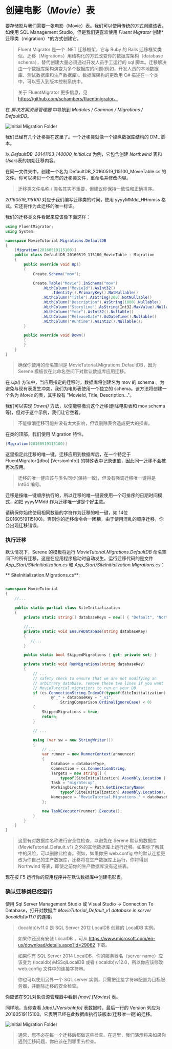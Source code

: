 # 创建电影（*Movie*）表

要存储影片我们需要一张电影（Movie）表。我们可以使用传统的方式创建该表，如使用 SQL Management Studio，但是我们更喜欢使用 *Fluent Migrator* 创建*迁移类（migration）*的方式创建它。 

> Fluent Migrator 是一个 .NET 迁移框架，它与 Ruby 的 Rails 迁移框架类似。迁移（Migrations）用结构化的方式改变你的数据库架构（database schema），替代创建大量必须通过开发人员手工运行的 sql 脚本。迁移解决由一个数据库架构演变为多个数据库的问题(例如，开发人员的本地数据库、测试数据库和生产数据库)。数据库架构的更改用 C# 描述在一个类中，可以签入到版本控制系统中。

> 关于 FluentMigrator 更多信息，见 https://github.com/schambers/fluentmigrator。

在 *解决方案资源管理器* 中导航到 *Modules / Common / Migrations / DefaultDB*。

![Initial Migration Folder](img/mdb_migration_initial.png)


我们已经有几个迁移类在这里了。一个迁移类就像一个操纵数据库结构的 DML 脚本。

以 *DefaultDB_20141103_140000_Initial.cs* 为例，它包含创建 *Northwind* 表和 *Users*表的初始迁移内容。

在同一文件夹中，创建一个名为 DefaultDB_20160519_115100_MovieTable.cs 的文件。你可以拷贝一个现有的迁移类文件，重命名并修改内容。 

>迁移类文件名称 / 类名其实不重要，但建议你保持一致性和正确排序。 

*20160519_115100* 对应于我们编写迁移类的时间，使用 yyyyMMdd_HHmmss 格式。它还将作为此迁移的唯一标识。

我们的迁移类文件看起来应该像下面这样：

```cs
using FluentMigrator;
using System;

namespace MovieTutorial.Migrations.DefaultDB
{
    [Migration(20160519115100)]
    public class DefaultDB_20160519_115100_MovieTable : Migration
    {
        public override void Up()
        {
            Create.Schema("mov");

            Create.Table("Movie").InSchema("mov")
                .WithColumn("MovieId").AsInt32()
                    .Identity().PrimaryKey().NotNullable()
                .WithColumn("Title").AsString(200).NotNullable()
                .WithColumn("Description").AsString(1000).Nullable()
                .WithColumn("Storyline").AsString(Int32.MaxValue).Nullable()
                .WithColumn("Year").AsInt32().Nullable()
                .WithColumn("ReleaseDate").AsDateTime().Nullable()
                .WithColumn("Runtime").AsInt32().Nullable();    
        }

        public override void Down()
        {
        }
    }
}
```

> 确保你使用的命名空间是 MovieTutorial.Migrations.DefaultDB，因为 Serene 模板仅在此命名空间下对默认数据库应用迁移。

在 *Up()* 方法中，当应用指定的迁移时，数据库将创建名为 mov 的 schema 。为避免与现有表发生冲突，我们为电影表使用一个独立的 schema。该方法将创建一个名为 *Movie* 的表，其字段有 "MovieId, Title, Description..."。  

我们可以实现 *Down()* 方法，以便能够撤消这个迁移(删除电影表和 mov schema等)，但对于这个示例，我们让它空着。

> 不能撤消迁移可能并没有太大影响，但误删除表会造成更大的损害。

在类的顶部，我们使用 Migration 特性。 

```cs
[Migration(20160519115100)]
```

这里指定此迁移的唯一键。迁移应用到数据库后，在一个特定于 FluentMigrator([dbo].[VersionInfo]) 的特殊表中记录该值，因此同一迁移不会被再次应用。

> 迁移的唯一健应该与类名同步(保持一致)，但没有强调迁移唯一键得是 Int64 编号。

迁移是按唯一键顺序执行的，所以迁移的唯一键要使用一个可排序的日期时间模式，如把 yyyyMMdd 作为迁移唯一键是个好主意。 

请确保你始终使用相同数量的字符作为迁移的唯一键，如 14位 (20160519115100)。否则你的迁移命令会一团糟，由于使用混乱的顺序迁移，你会出现迁移错误。


### 执行迁移 

默认情况下，Serene 的模板将运行 *MovieTutorial.Migrations.DefaultDB* 命名空间下的所有迁移，这是在应用程序启动时自动发生。运行迁移代码的是文件 *App_Start/SiteInitialization.cs* 和 *App_Start/SiteInitialization.Migrations.cs*：

** SiteInitialization.Migrations.cs**:
```cs

namespace MovieTutorial
{
    //...
    
    public static partial class SiteInitialization
    {
        private static string[] databaseKeys = new[] { "Default", "Northwind" };

        //...
        private static void EnsureDatabase(string databaseKey)
        {
           //...
        }

        public static bool SkippedMigrations { get; private set; }

        private static void RunMigrations(string databaseKey)
        {
            // ...
            // safety check to ensure that we are not modifying an 
            // arbitrary database. remove these two lines if you want 
            // MovieTutorial migrations to run on your DB.
            if (cs.ConnectionString.IndexOf(typeof(SiteInitialization).Namespace +
                    @"_" + databaseKey + "_v1", 
                        StringComparison.OrdinalIgnoreCase) < 0)
            {
                SkippedMigrations = true;
                return;
            }

            // ...

            using (var sw = new StringWriter())
            {
                // ...
                var runner = new RunnerContext(announcer)
                {
                    Database = databaseType,
                    Connection = cs.ConnectionString,
                    Targets = new string[] { 
                        typeof(SiteInitialization).Assembly.Location },
                    Task = "migrate:up",
                    WorkingDirectory = Path.GetDirectoryName(
                        typeof(SiteInitialization).Assembly.Location),
                    Namespace = "MovieTutorial.Migrations." + databaseKey + "DB"
                };

                new TaskExecutor(runner).Execute();
            }
        }
    }
}
```

> 这里有对数据库名称进行安全性检查，以避免在 Serene 默认的数据库 (MovieTutorial_Default_v1) 之外的其他数据库上运行迁移。如果你了解其中的风险，可以删除此检查。例如，如果你把 web.config 中的默认连接更改为你自己的生产数据库，迁移将在生产数据库上运行，你将得到 Northwind 等表，即使之前你的生产数据库没有这些表。

现在按 F5 运行你的应用程序并在默认数据库中创建电影表。


### 确认迁移类已经运行 

使用 Sql Server Management Studio 或 Visual Studio -> Connection To Database，打开对数据库 *MovieTutorial_Default_v1 database in server (localdb)\v11.0* 的连接。 

> (localdb)\v11.0 是 SQL Server 2012 LocalDB 创建的 LocalDB 实例。  

> 如果你还没有安装 LocalDB ，可从 https://www.microsoft.com/en-us/download/details.aspx?id=29062 下载。

> 如果你有 SQL Server 2014 LocalDB，你的服务器名（server name）应该变为 (localdb)\MSSqlLocalDB 或者 (localdb)\v12.0，所以你应该修改 web.config 文件中的连接字符串。 

> 你也可以使用另外一个 SQL server 实例，只需把连接字符串配置为目标服务器，并删除迁移的安全检查。

你应该在SQL对象资源管理器中看到 *[mov].[Movies]* 表。

同样地，当你查看 *[dbo].[VersionInfo]* 表数据时，最后一行的 Version 列应为 20160519115100。它表明已经在此数据库执行该版本(迁移唯一键)的迁移。

![Initial Migration Folder](img/mdb_migration_check.png)

> 通常，您不必在每一个迁移后都做这些检查。在这里，我们演示将来如果你遇到迁移问题，你应该在到哪里去检查。

